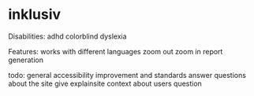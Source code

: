 # inklusiv

Disabilities:
adhd
colorblind
dyslexia

Features:
works with different languages
zoom out zoom in
report generation

todo:
general accessibility improvement and standards
answer questions about the site
give explainsite context about users question
